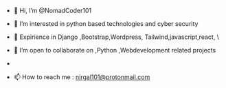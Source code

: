 - 👋 Hi, I’m @NomadCoder101
- 👀 I’m interested in python based technologies and cyber security
- 🌱 Expirience in Django ,Bootstrap,Wordpress, Tailwind,javascript,react, \
- 💞️ I’m open to collaborate on ,Python ,Webdevelopment related projects 
- 


 
- 📫 How to reach me  : nirgal101@protonmail.com


<!---
NomadCoder101/NomadCoder101 is a ✨ special ✨ repository because its `README.md` (this file) appears on your GitHub profile.
You can click the Preview link to take a look at your changes.
--->
